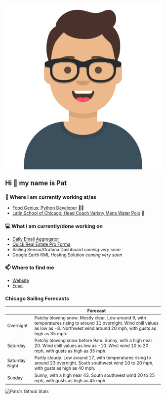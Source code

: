 [![Social banner for p-j-falconer](https://raw.githubusercontent.com/P-J-FALCONER/P-J-FALCONER/master/assets/avataaars.svg)](https://patfalconer.com/)
## Hi :wave: my name is Pat

### 💼 Where I am currently working at/as
- [Food Genius: Python Developer](https://getfoodgenius.com/) 🍔🐍
- [Latin School of Chicago: Head Coach Varisty Mens Water Polo](https://www.latinschool.org/) 🤽


### 💻 What i am currently/done working on
 - [Daily Email Aggregator](https://github.com/P-J-FALCONER/dott_daily_mail)
 - [Quick Real Estate Pro Forma](https://github.com/P-J-FALCONER/henry)
 - Sailing Sensor/Grafana Dashboard *coming very soon*
 - Google Earth KML Hosting Solution *coming very soon*

### 📫 Where to find me
 - [Website](https://patfalconer.com/)
 - [Email](mailto:patrick.j.falconer@gmail.com)


### Chicago Sailing Forecasts
|   | Forecast  |
|---|---|
| Overnight | Patchy blowing snow. Mostly clear. Low around 9, with temperatures rising to around 11 overnight. Wind chill values as low as -8. Northwest wind around 20 mph, with gusts as high as 35 mph. |
| Saturday | Patchy blowing snow before 9am. Sunny, with a high near 20. Wind chill values as low as -10. West wind 10 to 20 mph, with gusts as high as 35 mph. |
| Saturday Night | Partly cloudy. Low around 17, with temperatures rising to around 23 overnight. South southwest wind 10 to 20 mph, with gusts as high as 40 mph. |
| Sunday | Sunny, with a high near 43. South southwest wind 20 to 25 mph, with gusts as high as 45 mph. |

![Pats's Github Stats](https://github-readme-stats.vercel.app/api?username=p-j-falconer&show_icons=true&theme=radical)
